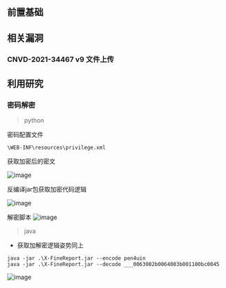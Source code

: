 前置基础
---


相关漏洞
---

### CNVD-2021-34467 v9 文件上传


利用研究
---

### 密码解密

> python

密码配置文件
```
\WEB-INF\resources\privilege.xml
```
获取加密后的密文

![image](https://user-images.githubusercontent.com/55024146/129508186-d55dace1-7218-4dd9-9848-b33c842e1005.png)

反编译jar包获取加密代码逻辑

![image](https://user-images.githubusercontent.com/55024146/129508634-ee7e2498-e31f-49d9-a77c-e14a60794b9c.png)


解密脚本
![image](https://user-images.githubusercontent.com/55024146/159114641-26d5a937-b5e7-4f0d-bb44-cf5864279c05.png)


> java

- 获取加解密逻辑姿势同上

```shell
java -jar .\X-FineReport.jar --encode pen4uin
java -jar .\X-FineReport.jar --decode ___0063002b0064003b001100bc0045
```

![image](https://user-images.githubusercontent.com/55024146/159114652-70a84da5-327a-4b2d-8077-bb18aef87a2c.png)
